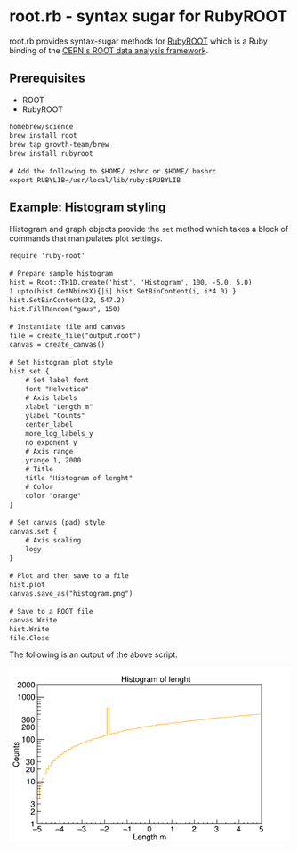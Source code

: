 # root.rb - syntax sugar for RubyROOT

root.rb provides syntax-sugar methods for 
[RubyROOT](https://github.com/odakahirokazu/RubyROOT) which is a Ruby binding of
the [CERN's ROOT data analysis framework](https://root.cern.ch).


## Prerequisites

- ROOT
- RubyROOT

```
homebrew/science
brew install root
brew tap growth-team/brew
brew install rubyroot

# Add the following to $HOME/.zshrc or $HOME/.bashrc
export RUBYLIB=/usr/local/lib/ruby:$RUBYLIB
```


## Example: Histogram styling

Histogram and graph objects provide the `set` method which takes a block of
commands that manipulates plot settings.

```
require 'ruby-root'

# Prepare sample histogram
hist = Root::TH1D.create('hist', 'Histogram', 100, -5.0, 5.0)
1.upto(hist.GetNbinsX){|i| hist.SetBinContent(i, i*4.0) }
hist.SetBinContent(32, 547.2)
hist.FillRandom("gaus", 150)

# Instantiate file and canvas
file = create_file("output.root")
canvas = create_canvas()

# Set histogram plot style
hist.set {
    # Set label font
    font "Helvetica"
    # Axis labels
    xlabel "Length m"
    ylabel "Counts"
    center_label
    more_log_labels_y
    no_exponent_y
    # Axis range
    yrange 1, 2000
    # Title
    title "Histogram of lenght"
    # Color
    color "orange"
}

# Set canvas (pad) style
canvas.set {
    # Axis scaling
    logy
}

# Plot and then save to a file
hist.plot
canvas.save_as("histogram.png")

# Save to a ROOT file
canvas.Write
hist.Write
file.Close
```

The following is an output of the above script.

![](doc/histogram.png)

